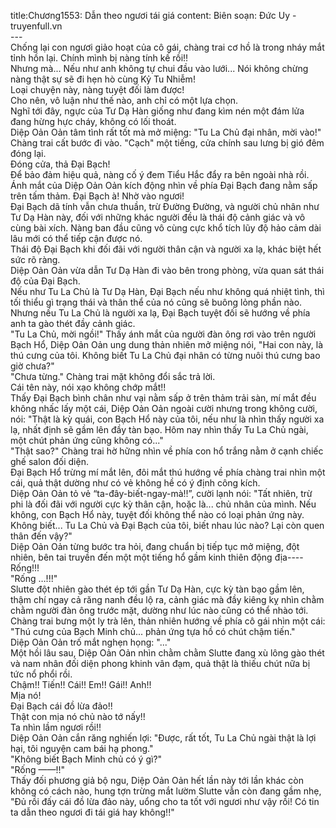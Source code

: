 title:Chương1553: Dẫn theo ngươi tái giá
content:
Biên soạn: Đức Uy - truyenfull.vn<br>---<br>Chống lại con ngươi giảo hoạt của cô gái, chàng trai cơ hồ là trong nháy mắt tỉnh hồn lại. Chính mình bị nàng tính kế rồi!!<br>Nhưng mà... Nếu như anh không tự chui đầu vào lưới... Nói không chừng nàng thật sự sẽ đi hẹn hò cùng Kỷ Tu Nhiễm!<br>Loại chuyện này, nàng tuyệt đối làm được!<br>Cho nên, vô luận như thế nào, anh chỉ có một lựa chọn.<br>Nghĩ tới đây, ngực của Tư Dạ Hàn giống như đang kìm nén một đám lửa đang hừng hực cháy, không có lối thoát.<br>Diệp Oản Oản tâm tình rất tốt mà mở miệng: "Tu La Chủ đại nhân, mời vào!"<br>Chàng trai cất bước đi vào. "Cạch" một tiếng, cửa chính sau lưng bị gió đêm đóng lại.<br>Đóng cửa, thả Đại Bạch!<br>Để bảo đảm hiệu quả, nàng cố ý đem Tiểu Hắc đẩy ra bên ngoài nhà rồi.<br>Ánh mắt của Diệp Oản Oản kích động nhìn về phía Đại Bạch đang nằm sấp trên tấm thảm. Đại Bạch à! Nhờ vào ngươi!<br>Đại Bạch dã tính vẫn chưa thuần, trừ Đường Đường, và người chủ nhân như Tư Dạ Hàn này, đối với những khác người đều là thái độ cảnh giác và vô cùng bài xích. Nàng ban đầu cũng vô cùng cực khổ tích lũy độ hảo cảm dài lâu mới có thể tiếp cận được nó.<br>Thái độ Đại Bạch khi đối đãi với người thân cận và người xa lạ, khác biệt hết sức rõ ràng.<br>Diệp Oản Oản vừa dẫn Tư Dạ Hàn đi vào bên trong phòng, vừa quan sát thái độ của Đại Bạch.<br>Nếu như Tu La Chủ là Tư Dạ Hàn, Đại Bạch nếu như không quá nhiệt tình, thì tối thiểu gì trạng thái và thân thể của nó cũng sẽ buông lỏng phần nào. Nhưng nếu Tu La Chủ là người xa lạ, Đại Bạch tuyệt đối sẽ hướng về phía anh ta gào thét đầy cảnh giác.<br>"Tu La Chủ, mời ngồi!" Thấy ánh mắt của người đàn ông rơi vào trên người Bạch Hổ, Diệp Oản Oản ung dung thản nhiên mở miệng nói, "Hai con này, là thú cưng của tôi. Không biết Tu La Chủ đại nhân có từng nuôi thú cưng bao giờ chưa?"<br>"Chưa từng." Chàng trai mặt không đổi sắc trả lời.<br>Cái tên này, nói xạo không chớp mắt!!<br>Thấy Đại Bạch bình chân như vại nằm sấp ở trên thảm trải sàn, mí mắt đều không nhấc lấy một cái, Diệp Oản Oản ngoài cười nhưng trong không cười, nói: "Thật là kỳ quái, con Bạch Hổ này của tôi, nếu như là nhìn thấy người xa lạ, nhất định sẽ gầm lên đầy tàn bạo. Hôm nay nhìn thấy Tu La Chủ ngài, một chút phản ứng cũng không có..."<br>"Thật sao?" Chàng trai hờ hững nhìn về phía con hổ trắng nằm ở cạnh chiếc ghế salon đối diện.<br>Đại Bạch Hổ trừng mí mắt lên, đôi mắt thú hướng về phía chàng trai nhìn một cái, quả thật dường như có vẻ không hề có ý định công kích.<br>Diệp Oản Oản tỏ vẻ “ta-đây-biết-ngay-mà!!”, cười lạnh nói: "Tất nhiên, trừ phi là đối đãi với người cực kỳ thân cận, hoặc là... chủ nhân của mình. Nếu không, con Bạch Hổ này, tuyệt đối không thể nào có loại phản ứng này. Không biết... Tu La Chủ và Đại Bạch của tôi, biết nhau lúc nào? Lại còn quen thân đến vậy?"<br>Diệp Oản Oản từng bước tra hỏi, đang chuẩn bị tiếp tục mở miệng, đột nhiên, bên tai truyền đến một một tiếng hổ gầm kinh thiên động địa----Rống!!!<br>"Rống …!!!"<br>Slutte đột nhiên gào thét ép tới gần Tư Dạ Hàn, cực kỳ tàn bạo gầm lên, thậm chí ngay cả răng nanh đều lộ ra, cảnh giác mà đầy kiêng kỵ nhìn chằm chằm người đàn ông trước mặt, dường như lúc nào cũng có thể nhào tới.<br>Chàng trai bưng một ly trà lên, thản nhiên hướng về phía cô gái nhìn một cái: "Thú cưng của Bạch Minh chủ... phản ứng tựa hồ có chút chậm tiến."<br>Diệp Oản Oản trố mắt nghẹn họng: "..."<br>Một hồi lâu sau, Diệp Oản Oản nhìn chằm chằm Slutte đang xù lông gào thét và nam nhân đối diện phong khinh vân đạm, quả thật là thiếu chút nữa bị tức nổ phổi rồi.<br>Chậm!! Tiến!! Cái!! Em!! Gái!! Anh!!<br>Mịa nó!<br>Đại Bạch cái đồ lừa đảo!!<br>Thật con mịa nó chủ nào tớ nấy!!<br>Ta nhìn lầm ngươi rồi!!<br>Diệp Oản Oản cắn răng nghiến lợi: "Được, rất tốt, Tu La Chủ ngài thật là lợi hại, tôi nguyện cam bái hạ phong."<br>"Không biết Bạch Minh chủ có ý gì?"<br>"Rống ——!!"<br>Thấy đối phương giả bộ ngu, Diệp Oản Oản hết lần này tới lần khác còn không có cách nào, hung tợn trừng mắt lườm Slutte vẫn còn đang gầm nhẹ, "Đủ rồi đấy cái đồ lừa đảo này, uổng cho ta tốt với ngươi như vậy rồi! Có tin ta dẫn theo ngươi đi tái giá hay không!!"